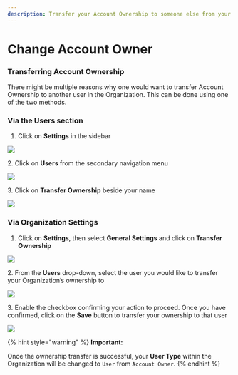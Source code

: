 ```yaml
---
description: Transfer your Account Ownership to someone else from your Organization
---
```


# Change Account Owner

### Transferring Account Ownership <a href="#transferring-account-ownership" id="transferring-account-ownership"></a>

There might be multiple reasons why one would want to transfer Account Ownership to another user in the Organization. This can be done using one of the two methods.

### Via the Users section <a href="#via-the-users-section" id="via-the-users-section"></a>

1. Click on **Settings** in the sidebar

![](<../../.gitbook/assets/add\_and\_delete\_users\_1 (1) (1) (1) (9).png>)

2\. Click on **Users** from the secondary navigation menu

![](<../../.gitbook/assets/add\_and\_delete\_users\_2 (1) (1).png>)

3\. Click on **Transfer Ownership** beside your name

![](<../../.gitbook/assets/ownership\_3 (1).png>)

### Via Organization Settings <a href="#via-organization-settings" id="via-organization-settings"></a>

1. Click on **Settings**, then select **General Settings** and click on **Transfer Ownership**

![](<../../.gitbook/assets/add\_and\_delete\_users\_1 (1) (1) (1) (4).png>)

2\. From the **Users** drop-down, select the user you would like to transfer your Organization’s ownership to

![](../../.gitbook/assets/ownership\_1.png)

3\. Enable the checkbox confirming your action to proceed. Once you have confirmed, click on the **Save** button to transfer your ownership to that user

![](../../.gitbook/assets/ownership\_2.png)

{% hint style="warning" %}
**Important:**

Once the ownership transfer is successful, your **User Type** within the Organization will be changed to `User` from `Account Owner`.
{% endhint %}
